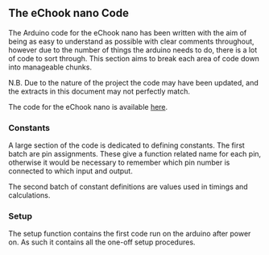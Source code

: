 ## The eChook nano Code

The Arduino code for the eChook nano has been written with the aim of being as easy to understand as possible with clear comments throughout, however due to the number of things the arduino needs to do, there is a lot of code to sort through. This section aims to break each area of code down into manageable chunks.

N.B. Due to the nature of the project the code may have been updated, and the extracts in this document may not perfectly match.

The code for the eChook nano is available [here](https://github.com/eChook/eChook-Arduino-Nano).

### Constants

A large section of the code is dedicated to defining constants. The first batch are pin assignments. These give a function related name for each pin, otherwise it would be necessary to remember which pin number is connected to which input and output.

The second batch of constant definitions are values used in timings and calculations.

### Setup

The setup function contains the first code run on the arduino after power on. As such it contains all the one-off setup procedures.

  


